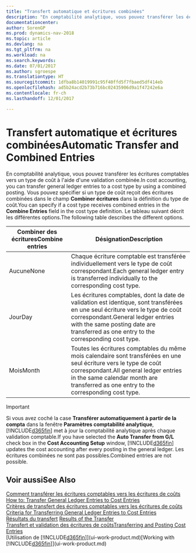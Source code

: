 ```yaml
---
title: "Transfert automatique et écritures combinées"
description: "En comptabilité analytique, vous pouvez transférer les écritures comptables vers un type de coût à l'aide d'une validation combinée. Vous pouvez spécifier si un type de coût reçoit des écritures combinées dans le champ **Combiner écritures** dans la définition du type de coût. Le tableau suivant décrit les différentes options."
documentationcenter: 
author: SorenGP
ms.prod: dynamics-nav-2018
ms.topic: article
ms.devlang: na
ms.tgt_pltfrm: na
ms.workload: na
ms.search.keywords: 
ms.date: 07/01/2017
ms.author: sgroespe
ms.translationtype: HT
ms.sourcegitcommit: 1dfba8b14019991c95f40ffd5f7fbaed5df414eb
ms.openlocfilehash: ad5b24acd2b73b716bc02435906d9a1f47242e6a
ms.contentlocale: fr-ch
ms.lasthandoff: 12/01/2017

---
```

# <a name="automatic-transfer-and-combined-entries"></a><span data-ttu-id="231b6-105">Transfert automatique et écritures combinées</span><span class="sxs-lookup"><span data-stu-id="231b6-105">Automatic Transfer and Combined Entries</span></span>
<span data-ttu-id="231b6-106">En comptabilité analytique, vous pouvez transférer les écritures comptables vers un type de coût à l'aide d'une validation combinée.</span><span class="sxs-lookup"><span data-stu-id="231b6-106">In cost accounting, you can transfer general ledger entries to a cost type by using a combined posting.</span></span> <span data-ttu-id="231b6-107">Vous pouvez spécifier si un type de coût reçoit des écritures combinées dans le champ **Combiner écritures** dans la définition du type de coût.</span><span class="sxs-lookup"><span data-stu-id="231b6-107">You can specify if a cost type receives combined entries in the **Combine Entries** field in the cost type definition.</span></span> <span data-ttu-id="231b6-108">Le tableau suivant décrit les différentes options.</span><span class="sxs-lookup"><span data-stu-id="231b6-108">The following table describes the different options.</span></span>  

|<span data-ttu-id="231b6-109">Combiner des écritures</span><span class="sxs-lookup"><span data-stu-id="231b6-109">Combine entries</span></span>|<span data-ttu-id="231b6-110">Désignation</span><span class="sxs-lookup"><span data-stu-id="231b6-110">Description</span></span>|  
|---------------------|-----------------|  
|<span data-ttu-id="231b6-111">Aucune</span><span class="sxs-lookup"><span data-stu-id="231b6-111">None</span></span>|<span data-ttu-id="231b6-112">Chaque écriture comptable est transférée individuellement vers le type de coût correspondant.</span><span class="sxs-lookup"><span data-stu-id="231b6-112">Each general ledger entry is transferred individually to the corresponding cost type.</span></span>|  
|<span data-ttu-id="231b6-113">Jour</span><span class="sxs-lookup"><span data-stu-id="231b6-113">Day</span></span>|<span data-ttu-id="231b6-114">Les écritures comptables, dont la date de validation est identique, sont transférées en une seul écriture vers le type de coût correspondant.</span><span class="sxs-lookup"><span data-stu-id="231b6-114">General ledger entries with the same posting date are transferred as one entry to the corresponding cost type.</span></span>|  
|<span data-ttu-id="231b6-115">Mois</span><span class="sxs-lookup"><span data-stu-id="231b6-115">Month</span></span>|<span data-ttu-id="231b6-116">Toutes les écritures comptables du même mois calendaire sont transférées en une seul écriture vers le type de coût correspondant.</span><span class="sxs-lookup"><span data-stu-id="231b6-116">All general ledger entries in the same calendar month are transferred as one entry to the corresponding cost type.</span></span>|  

> [!IMPORTANT]  
>  <span data-ttu-id="231b6-117">Si vous avez coché la case **Transférer automatiquement à partir de la compta** dans la fenêtre **Paramètres comptabilité analytique**, [!INCLUDE[d365fin](includes/d365fin_md.md)] met à jour la comptabilité analytique après chaque validation comptable.</span><span class="sxs-lookup"><span data-stu-id="231b6-117">If you have selected the **Auto Transfer from G/L** check box in the **Cost Accounting Setup** window, [!INCLUDE[d365fin](includes/d365fin_md.md)] updates the cost accounting after every posting in the general ledger.</span></span> <span data-ttu-id="231b6-118">Les écritures combinées ne sont pas possibles.</span><span class="sxs-lookup"><span data-stu-id="231b6-118">Combined entries are not possible.</span></span>  

## <a name="see-also"></a><span data-ttu-id="231b6-119">Voir aussi</span><span class="sxs-lookup"><span data-stu-id="231b6-119">See Also</span></span>  
 <span data-ttu-id="231b6-120">[Comment transférer les écritures comptables vers les écritures de coûts](finance-how-to-transfer-general-ledger-entries-to-cost-entries.md) </span><span class="sxs-lookup"><span data-stu-id="231b6-120">[How to: Transfer General Ledger Entries to Cost Entries](finance-how-to-transfer-general-ledger-entries-to-cost-entries.md) </span></span>  
 <span data-ttu-id="231b6-121">[Critères de transfert des écritures comptables vers les écritures de coûts](finance-criteria-for-transferring-general-ledger-entries-to-cost-entries.md) </span><span class="sxs-lookup"><span data-stu-id="231b6-121">[Criteria for Transferring General Ledger Entries to Cost Entries](finance-criteria-for-transferring-general-ledger-entries-to-cost-entries.md) </span></span>  
 <span data-ttu-id="231b6-122">[Résultats du transfert](finance-results-of-the-transfer.md) </span><span class="sxs-lookup"><span data-stu-id="231b6-122">[Results of the Transfer](finance-results-of-the-transfer.md) </span></span>  
 [<span data-ttu-id="231b6-123">Transfert et validation des écritures de coûts</span><span class="sxs-lookup"><span data-stu-id="231b6-123">Transferring and Posting Cost Entries</span></span>](finance-transfer-and-post-cost-entries.md)  
 <span data-ttu-id="231b6-124">[Utilisation de [!INCLUDE[d365fin](includes/d365fin_md.md)]](ui-work-product.md)</span><span class="sxs-lookup"><span data-stu-id="231b6-124">[Working with [!INCLUDE[d365fin](includes/d365fin_md.md)]](ui-work-product.md)</span></span>

